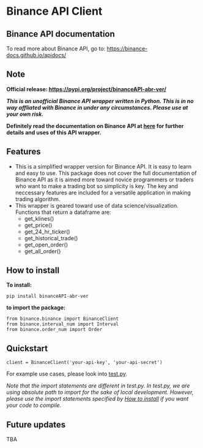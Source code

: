 ﻿# Binance API Client
 
## Binance API documentation
  To read more about Binance API, go to: https://binance-docs.github.io/apidocs/
  
## Note

**Official release: https://pypi.org/project/binanceAPI-abr-ver/**

***This is an unofficial Binance API wrapper written in Python. This is in no way affliated with Binance in under any circumstances. Please use at your own risk.***

**Definitely read the documentation on Binance API at [here](https://binance-docs.github.io/apidocs/) for further details and uses of this API wrapper.**

## Features

* This is a simplified wrapper version for Binance API. It is easy to learn and easy to use. This package does not cover the full documentation of Binance API as it is aimed more toward novice programmers or traders who want to make a trading bot so simplicity is key. The key and neccessary features are included for a versatile application in making trading algorithm.
* This wrapper is geared toward use of data science/visualization. Functions that return a dataframe are:
     * get_klines()
     * get_price()
     * get_24_hr_ticker()
     * get_historical_trade()
     * get_open_order()
     * get_all_order()

## How to install

**To install:**

```
pip install binanceAPI-abr-ver
```

**to import the package:**

```
from binance.binance import BinanceClient
from binance.interval_num import Interval
from binance.order_num import Order
```

## Quickstart

```
client = BinanceClient('your-api-key', 'your-api-secret')
```

For example use cases, please look into [test.py](https://github.com/mrhuytran/bnb-api-wrapper/blob/master/test.py). 

*Note that the import statements are different in test.py.*
*In test.py, we are using absolute path to import for the sake of local development.*
*However, please use the import statements specified by [How to install](https://github.com/mrhuytran/bnb-api-wrapper/blob/master/README.md#L33) if you want your code to compile.* 

## Future updates

TBA
